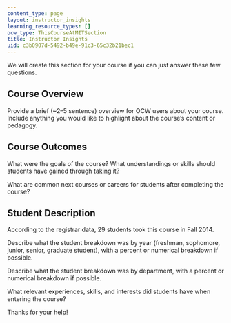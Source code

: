 ```yaml
---
content_type: page
layout: instructor_insights
learning_resource_types: []
ocw_type: ThisCourseAtMITSection
title: Instructor Insights
uid: c3b0907d-5492-b49e-91c3-65c32b21bec1
---
```


We will create this section for your course if you can just answer these few questions.

Course Overview
---------------

Provide a brief (~2–5 sentence) overview for OCW users about your course. Include anything you would like to highlight about the course’s content or pedagogy.

Course Outcomes
---------------

What were the goals of the course? What understandings or skills should students have gained through taking it?

What are common next courses or careers for students after completing the course?

Student Description
-------------------

According to the registrar data, 29 students took this course in Fall 2014.

Describe what the student breakdown was by year (freshman, sophomore, junior, senior, graduate student), with a percent or numerical breakdown if possible.

Describe what the student breakdown was by department, with a percent or numerical breakdown if possible.

What relevant experiences, skills, and interests did students have when entering the course?

Thanks for your help!
